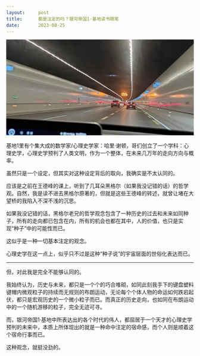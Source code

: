 ```yaml
---
layout:     post
title:      都是注定的吗？银河帝国1·基地读书随笔
date:       2023-08-25
---
```

![银河帝国1·基地](/images/202308/foundation-tunnel.jpg)

基地1里有个集大成的数学家/心理史学家：哈里·谢顿，哥们创立了一个学科：心理史学，心理史学预判了人类文明，作为一个整体，在未来几万年的走向方向与概率。

虽然只是一个设定，但其实对这种设定背后的取向，我确实是不太认同的。

应该是之前在王德峰的课上，听到了几耳朵黑格尔（如果我没记错的话）的哲学观。自然，我是读不进去黑格尔原著的，但就是这些王德峰的转述，就曾让堵在大望桥的我陷入不深不浅的沉思。

如果我没记错的话，黑格尔老兄的哲学观念包含了一种历史的过去和未来如同种子，所有的走向都已包含在内，所有的机会也都在其中，人的价值，也只是实现“种子”中的可能性而已。

这似乎是一种一切基本注定的观念。

心理史学在这一点上，似乎只不过是这种“种子说”的宇宙层面的世俗化表达而已。

---

但，对此我是完全不能够认同的。

我始终认为，历史与未来，都只是一个个的巧合堆砌，如同此刻我手下的键盘塑料键帽内微观粒子的持续而无规则的布朗运动，无论每个个体人物的命运如何跌宕起伏，都只是宏观历史的一个微小粒子而已。而真正的历史走向，也如同在布朗运动中的一个随机游移的粒子，完全无迹可寻。

而，银河帝国1·基地中所表达出的各个时代的伟人，都屈居于一个天才的心理史学预判的未来中，本质上所体现出的就是一种命中注定的宿命感，而个人则是顺着这个宿命行事而已。

这种观念，就挺没劲的。